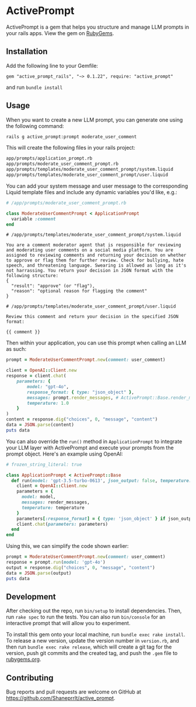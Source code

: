 # ActivePrompt

ActivePrompt is a gem that helps you structure and manage LLM prompts in your rails apps. View the gem on [RubyGems](https://rubygems.org/gems/active_prompt_rails).

## Installation

Add the following line to your Gemfile:

```Gemfile
gem "active_prompt_rails", "~> 0.1.22", require: "active_prompt"
```

and run `bundle install`

## Usage

When you want to create a new LLM prompt, you can generate one using the following command:

```bash
rails g active_prompt:prompt moderate_user_comment
```

This will create the following files in your rails project:

```bash
app/prompts/application_prompt.rb
app/prompts/moderate_user_comment_prompt.rb
app/prompts/templates/moderate_user_comment_prompt/system.liquid
app/prompts/templates/moderate_user_comment_prompt/user.liquid
```

You can add your system message and user message to the corresponding Liquid template files and include any dynamic variables you'd like, e.g.:

```ruby
# /app/prompts/moderate_user_comment_prompt.rb

class ModerateUserCommentPrompt < ApplicationPrompt
  variable :comment
end
```

```liquid
# /app/prompts/templates/moderate_user_comment_prompt/system.liquid

You are a comment moderator agent that is responsible for reviewing and moderating user comments on a social media platform. You are assigned to reviewing comments and returning your decision on whether to approve or flag them for further review. Check for bullying, hate speech, and threatening language. Swearing is allowed as long as it's not harrassing. You return your decision in JSON format with the following structure: 
{
  "result": "approve" (or "flag"),
  "reason": "optional reason for flagging the comment"
}
```

```liquid
# /app/prompts/templates/moderate_user_comment_prompt/user.liquid

Review this comment and return your decision in the specified JSON format:

{{ comment }}
```

Then within your application, you can use this prompt when calling an LLM as such:

```ruby
prompt = ModerateUserCommentPrompt.new(comment: user_comment)

client = OpenAI::Client.new
response = client.chat(
    parameters: {
        model: "gpt-4o",
        response_format: { type: "json_object" },
        messages: prompt.render_messages, # ActivePrompt::Base.render_messages returns OpenAI formatted message data
        temperature: 1.0
    }
)
content = response.dig("choices", 0, "message", "content")
data = JSON.parse(content)
puts data
```

You can also override the `run()` method in `ApplicationPrompt` to integrate your LLM layer with ActivePrompt and execute your prompts from the prompt object. Here's an example using OpenAI:

```ruby
# frozen_string_literal: true

class ApplicationPrompt < ActivePrompt::Base
  def run(model: 'gpt-3.5-turbo-0613', json_output: false, temperature: 1.0)
    client = OpenAI::Client.new
    parameters = {
      model: model,
      messages: render_messages,
      temperature: temperature
    }
    parameters[:response_format] = { type: 'json_object' } if json_output
    client.chat(parameters: parameters)
  end
end
```

Using this, we can simplify the code shown earlier:

```ruby
prompt = ModerateUserCommentPrompt.new(comment: user_comment)
response = prompt.run(model: 'gpt-4o')
output = response.dig("choices", 0, "message", "content")
data = JSON.parse(output)
puts data
```

## Development

After checking out the repo, run `bin/setup` to install dependencies. Then, run `rake spec` to run the tests. You can also run `bin/console` for an interactive prompt that will allow you to experiment.

To install this gem onto your local machine, run `bundle exec rake install`. To release a new version, update the version number in `version.rb`, and then run `bundle exec rake release`, which will create a git tag for the version, push git commits and the created tag, and push the `.gem` file to [rubygems.org](https://rubygems.org).

## Contributing

Bug reports and pull requests are welcome on GitHub at https://github.com/Shaneprrlt/active_prompt.
